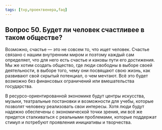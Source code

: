 ```yaml
---
tags: [tvp,проектвенера,faq]
---
```

## Вопрос 50. Будет ли человек счастливее в таком обществе?

Возможно, счастье — это не совсем то, что ищет человек. Счастье связано с нашим внутренним миром и поэтому каждый сам определяет, что для него есть счастье и каковы пути его достижения. Мы же хотим создать общество, где люди свободны в выборе своей деятельности, в выборе того, чему они посвящают свою жизнь, как развивают свой скрытый потенциал, о чем мечтают. Всё это будет возможно без финансовых ограничений или вмешательства государства.

В ресурсо-ориентированной экономике будут центры искусства, музыки, театральные постановки и возможности для учебы, которые позволят человеку реализовать свои интересы. Хотя люди будут надежно обеспечены с экономической точки зрения, им всё же придется сталкиваться с реальными проблемами, которые поддержат стимул и потребуют проявления инициативы и творчества.